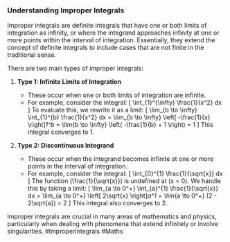 ### Understanding Improper Integrals

Improper integrals are definite integrals that have one or both limits of integration as infinity, or where the integrand approaches infinity at one or more points within the interval of integration. Essentially, they extend the concept of definite integrals to include cases that are not finite in the traditional sense.

There are two main types of improper integrals:

1. **Type 1: Infinite Limits of Integration**
   - These occur when one or both limits of integration are infinite.
   - For example, consider the integral:
     \[
     \int_{1}^{\infty} \frac{1}{x^2} dx
     \]
     To evaluate this, we rewrite it as a limit:
     \[
     \lim_{b \to \infty} \int_{1}^{b} \frac{1}{x^2} dx = \lim_{b \to \infty} \left[ -\frac{1}{x} \right]_1^b = \lim_{b \to \infty} \left( -\frac{1}{b} + 1 \right) = 1
     \]
     This integral converges to 1.

2. **Type 2: Discontinuous Integrand**
   - These occur when the integrand becomes infinite at one or more points in the interval of integration.
   - For example, consider the integral:
     \[
     \int_{0}^{1} \frac{1}{\sqrt{x}} dx
     \]
     The function \(\frac{1}{\sqrt{x}}\) is undefined at \(x = 0\). We handle this by taking a limit:
     \[
     \lim_{a \to 0^+} \int_{a}^{1} \frac{1}{\sqrt{x}} dx = \lim_{a \to 0^+} \left[ 2\sqrt{x} \right]_a^1 = \lim_{a \to 0^+} (2 - 2\sqrt{a}) = 2
     \]
     This integral also converges to 2.

Improper integrals are crucial in many areas of mathematics and physics, particularly when dealing with phenomena that extend infinitely or involve singularities. #ImproperIntegrals #Maths